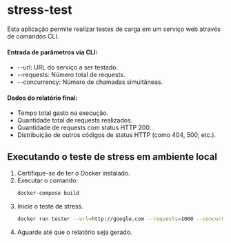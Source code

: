 # stress-test

Esta aplicação permite realizar testes de carga em um serviço web através de comandos CLI.

#### Entrada de parâmetros via CLI:
* --url: URL do serviço a ser testado.
* --requests: Número total de requests.
* --concurrency: Número de chamadas simultâneas.

#### Dados do relatório final:
* Tempo total gasto na execução.
* Quantidade total de requests realizados.
* Quantidade de requests com status HTTP 200.
* Distribuição de outros códigos de status HTTP (como 404, 500, etc.).


## Executando o teste de stress em ambiente local
1. Certifique-se de ter o Docker instalado.
2. Executar o comando:
    ```bash
    docker-compose build
    ```
3. Inicie o teste de stress.
    ```bash
    docker run tester --url=http://google.com --requests=1000 --concurrency=10
    ```
4. Aguarde até que o relatório seja gerado.